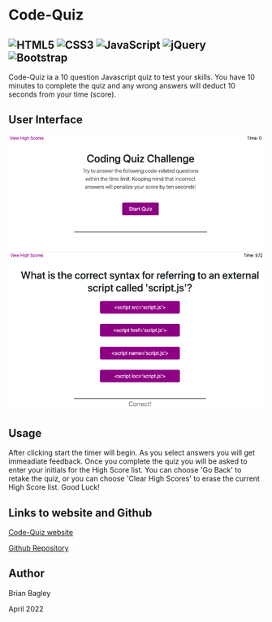 # Code-Quiz

![HTML5](https://img.shields.io/badge/html5-%23E34F26.svg?style=for-the-badge&logo=html5&logoColor=white)
![CSS3](https://img.shields.io/badge/css3-%231572B6.svg?style=for-the-badge&logo=css3&logoColor=white)
![JavaScript](https://img.shields.io/badge/javascript-%23323330.svg?style=for-the-badge&logo=javascript&logoColor=%23F7DF1E)
![jQuery](https://img.shields.io/badge/jquery-%230769AD.svg?style=for-the-badge&logo=jquery&logoColor=white)
![Bootstrap](https://img.shields.io/badge/bootstrap-%23563D7C.svg?style=for-the-badge&logo=bootstrap&logoColor=white)
---

Code-Quiz ia a 10 question Javascript quiz to test your skills. You have 10 minutes to complete the quiz and any wrong answers will deduct 10 seconds from your time (score).
​
## User Interface
<img src="./assets/images/codequiz.png" alt="Code-Quiz start screen" width="800"/>

<img src="./assets/images/codequiz2.png" alt="Code-Quiz question screen" width="800"/>

## Usage
After clicking start the timer will begin. As you select answers you will get immeadiate feedback. Once you complete the quiz you will be asked to enter your initials for the High Score list. You can choose 'Go Back' to retake the quiz, or you can choose 'Clear High Scores' to erase the current High Score list. Good Luck!

## Links to website and Github
[Code-Quiz website](https://bagl0025.github.io/Code-Quiz/)

[Github Repository](https://github.com/bagl0025/Code-Quiz.git)

## Author
Brian Bagley

April 2022
